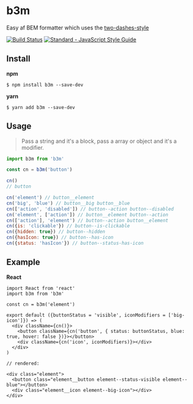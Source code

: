 # b3m
Easy af BEM formatter which uses the [two-dashes-style](https://en.bem.info/methodology/naming-convention/#two-dashes-style)

[![Build Status](https://travis-ci.org/entwicklerstube/b3m.svg?branch=master)](https://travis-ci.org/entwicklerstube/b3m)
[![Standard - JavaScript Style Guide](https://img.shields.io/badge/code%20style-standard-brightgreen.svg)](http://standardjs.com/)

## Install
**npm**
```
$ npm install b3m --save-dev
```

**yarn**
```
$ yarn add b3m --save-dev
```

## Usage
> Pass a string and it's a block, pass a array or object and it's a modifier.

```js
import b3m from 'b3m'

const cn = b3m('button')

cn()
// button

cn('element') // button__element
cn('big', 'blue') // button__big button__blue
cn(['action', 'disabled']) // button--action button--disabled
cn('element', ['action']) // button__element button--action
cn(['action'], 'element') // button--action button__element
cn({is: 'clickable'}) // button--is-clickable
cn({hidden: true}) // button--hidden
cn({hasIcon: true}) // button--has-icon
cn({status: 'hasIcon'}) // button--status-has-icon
```


## Example
**React**
```
import React from 'react'
import b3m from 'b3m'

const cn = b3m('element')

export default ({buttonStatus = 'visible', iconModifiers = ['big-icon']}) => (
  <div className={cn()}>
    <button className={cn('button', { status: buttonStatus, blue: true, hover: false })}></button>
    <div className={cn('icon', iconModifiers)}></div>
  </div>  
)

// rendered:

<div class="element">
  <button class="element__button element--status-visible element--blue"></button>
  <div class="element__icon element--big-icon"></div>
</div>  

```
